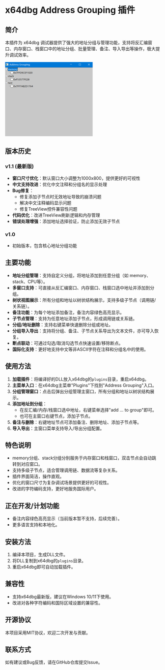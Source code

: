 # x64dbg Address Grouping 插件

## 简介

本插件为 x64dbg 调试器提供了强大的地址分组与管理功能，支持将反汇编窗口、内存窗口、栈窗口中的地址分组、批量管理、备注、导入导出等操作，极大提升调试效率。

<img src="./AddressGrouping.png" style="zoom:50%">

## 版本历史

### v1.1 (最新版)
- **窗口尺寸优化**：默认窗口大小调整为1000x800，提供更好的可视性
- **中文支持改进**：优化中文注释和分组名的显示处理
- **Bug修复**：
  - 修复添加子节点时无效地址导致的崩溃问题
  - 解决中文注释编码显示问题
  - 修复TreeView控件兼容性问题
- **代码优化**：改进TreeView刷新逻辑和内存管理
- **错误处理增强**：添加地址选择验证，防止添加无效子节点

### v1.0
- 初始版本，包含核心地址分组功能

## 主要功能

- **地址分组管理**：支持自定义分组，将地址添加到任意分组（如 memory、stack、CPU等）。
- **多窗口支持**：可直接从反汇编窗口、内存窗口、栈窗口选中地址并添加到分组。
- **树状视图展示**：所有分组和地址以树状结构展示，支持多级子节点（调用链/关系链）。
- **备注功能**：为每个地址添加备注，备注内容绿色高亮显示。
- **子节点管理**：支持为任意地址添加子节点，形成调用链或关系链。
- **分组/地址删除**：支持右键菜单快速删除分组或地址。
- **分组导入导出**：支持将分组、备注、子节点关系导出为文本文件，亦可导入恢复。
- **断点联动**：可通过勾选/取消勾选节点快速设置/移除断点。
- **国际化支持**：更好地支持中文等非ASCII字符在注释和分组名中的使用。

## 使用方法

1. **加载插件**：将编译好的DLL放入x64dbg的`plugins`目录，重启x64dbg。
2. **主菜单入口**：在x64dbg主菜单"Plugins"下找到"Address Grouping"入口。
3. **分组管理窗口**：点击后弹出分组管理主窗口，所有分组和地址以树状结构展示。
4. **添加地址到分组**：
   - 在反汇编/内存/栈窗口选中地址，右键菜单选择"add ... to group"即可。
   - 也可在主窗口右键节点，添加子节点。
5. **备注与删除**：右键地址节点可添加备注、删除地址、添加子节点等。
6. **导入导出**：主窗口菜单支持导入/导出分组配置。

## 特色说明
- memory分组、stack分组分别服务于内存窗口和栈窗口，双击节点会自动跳转到对应窗口。
- 支持多级子节点，适合管理调用链、数据流等复杂关系。
- 插件界面简洁，操作直观。
- 优化的窗口尺寸为复杂调试场景提供更好的可视性。
- 改进的字符编码支持，更好地服务国际用户。

## 正在开发/计划功能
- 备注内容绿色高亮显示（当前版本暂不支持，后续完善）。
- 更多语言支持和本地化。

## 安装方法
1. 编译本项目，生成DLL文件。
2. 将DLL复制到x64dbg的`plugins`目录。
3. 重启x64dbg即可自动加载插件。

## 兼容性
- 支持x64dbg最新版，建议在Windows 10/11下使用。
- 改进对各种字符编码和国际区域设置的兼容性。

## 开源协议
本项目采用MIT协议，欢迎二次开发与贡献。

## 联系方式
如有建议或Bug反馈，请在GitHub仓库提交Issue。 